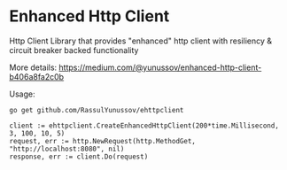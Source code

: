 # Enhanced Http Client

Http Client Library that provides "enhanced" http client with resiliency & circuit breaker backed functionality

More details: https://medium.com/@yunussov/enhanced-http-client-b406a8fa2c0b


Usage:

```
go get github.com/RassulYunussov/ehttpclient
```

```
client := ehttpclient.CreateEnhancedHttpClient(200*time.Millisecond, 3, 100, 10, 5)
request, err := http.NewRequest(http.MethodGet, "http://localhost:8080", nil)
response, err := client.Do(request)
```
